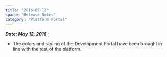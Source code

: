 ```yaml
---
title: "2016-05-12"
space: "Release Notes"
category: "Platform Portal"
---
```


***Date: May 12, 2016***

*   The colors and styling of the Development Portal have been brought in line with the rest of the platform.